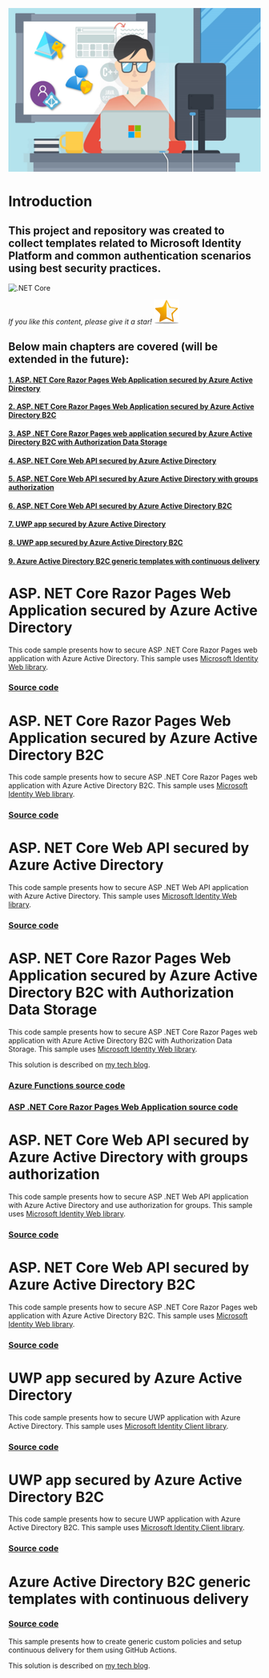 ![IdentityDeveloperTemplates.jpg](images/IdentityDeveloperTemplates.png)

# Introduction

## This project and repository was created to collect templates related to Microsoft Identity Platform and common authentication scenarios using best security practices.

![.NET Core](https://github.com/Daniel-Krzyczkowski/IdentityDeveloperTemplates/workflows/.NET%20Core/badge.svg)


*If you like this content, please give it a star!*
![github-start.png](images/github-start2.png)


## Below main chapters are covered (will be extended in the future):

#### [1. ASP. NET Core Razor Pages Web Application secured by Azure Active Directory](#asp-net-core-razor-pages-web-application-secured-by-azure-active-directory)
#### [2. ASP. NET Core Razor Pages Web Application secured by Azure Active Directory B2C](#asp-net-core-razor-pages-web-application-secured-by-azure-active-directory-b2c)
#### [3. ASP .NET Core Razor Pages web application secured by Azure Active Directory B2C with Authorization Data Storage](#asp-net-core-razor-pages-web-application-secured-by-azure-active-directory-b2c-with-Authorization-Data-Storage)
#### [4. ASP. NET Core Web API secured by Azure Active Directory](#asp-net-core-web-api-secured-by-azure-active-directory)
#### [5. ASP. NET Core Web API secured by Azure Active Directory with groups authorization](#asp-net-core-web-api-secured-by-azure-active-directory-with-groups-authorization)
#### [6. ASP. NET Core Web API secured by Azure Active Directory B2C](#asp-net-core-web-api-secured-by-azure-active-directory-b2c)
#### [7. UWP app secured by Azure Active Directory](#UWP-app-secured-by-azure-active-directory)
#### [8. UWP app secured by Azure Active Directory B2C](#UWP-app-secured-by-azure-active-directory)
#### [9. Azure Active Directory B2C generic templates with continuous delivery](#Azure-Active-Directory-B2C-generic-templates-with-continuous-delivery)


# ASP. NET Core Razor Pages Web Application secured by Azure Active Directory

This code sample presents how to secure ASP .NET Core Razor Pages web application with Azure Active Directory. This sample uses [Microsoft Identity Web library](https://github.com/AzureAD/microsoft-identity-web).

### [Source code](https://github.com/Daniel-Krzyczkowski/IdentityDeveloperTemplates/tree/master/src/app-templates/IdentityDeveloperTemplates.AzureAD.WebApp)

# ASP. NET Core Razor Pages Web Application secured by Azure Active Directory B2C

This code sample presents how to secure ASP .NET Core Razor Pages web application with Azure Active Directory B2C. This sample uses [Microsoft Identity Web library](https://github.com/AzureAD/microsoft-identity-web).

### [Source code](https://github.com/Daniel-Krzyczkowski/IdentityDeveloperTemplates/tree/master/src/app-templates/IdentityDeveloperTemplates.AzureADB2C.WebApp)

# ASP. NET Core Web API secured by Azure Active Directory

This code sample presents how to secure ASP .NET Web API application with Azure Active Directory. This sample uses [Microsoft Identity Web library](https://github.com/AzureAD/microsoft-identity-web).

### [Source code](https://github.com/Daniel-Krzyczkowski/IdentityDeveloperTemplates/tree/master/src/app-templates/IdentityDeveloperTemplates.AzureAD.API)

# ASP. NET Core Razor Pages Web Application secured by Azure Active Directory B2C with Authorization Data Storage

This code sample presents how to secure ASP .NET Core Razor Pages web application with Azure Active Directory B2C with Authorization Data Storage. This sample uses [Microsoft Identity Web library](https://github.com/AzureAD/microsoft-identity-web).

This solution is described on [my tech blog](https://daniel-krzyczkowski.github.io/Azure-AD-B2C-With-External-Authorization-Store/).

### [Azure Functions source code](https://github.com/Daniel-Krzyczkowski/IdentityDeveloperTemplates/tree/master/src/app-templates/IdentityDeveloperTemplates.Authorization.Functions)

### [ASP .NET Core Razor Pages Web Application source code](https://github.com/Daniel-Krzyczkowski/IdentityDeveloperTemplates/tree/master/src/app-templates/IdentityDeveloperTemplates.AzureADB2C.WebApp)

# ASP. NET Core Web API secured by Azure Active Directory with groups authorization

This code sample presents how to secure ASP .NET Web API application with Azure Active Directory and use authorization for groups. This sample uses [Microsoft Identity Web library](https://github.com/AzureAD/microsoft-identity-web).

### [Source code](https://github.com/Daniel-Krzyczkowski/IdentityDeveloperTemplates/tree/master/src/app-templates/IdentityDeveloperTemplates.AzureAD.Authz.API)

# ASP. NET Core Web API secured by Azure Active Directory B2C

This code sample presents how to secure ASP .NET Core Razor Pages web application with Azure Active Directory B2C. This sample uses [Microsoft Identity Web library](https://github.com/AzureAD/microsoft-identity-web).

### [Source code](https://github.com/Daniel-Krzyczkowski/IdentityDeveloperTemplates/tree/master/src/app-templates/IdentityDeveloperTemplates.AzureADB2C.API)

# UWP app secured by Azure Active Directory

This code sample presents how to secure UWP application with Azure Active Directory. This sample uses [Microsoft Identity Client library](https://github.com/AzureAD/microsoft-authentication-library-for-dotnet).

### [Source code](https://github.com/Daniel-Krzyczkowski/IdentityDeveloperTemplates/tree/master/src/app-templates/IdentityDeveloperTemplates.AzureAD.UWP)

# UWP app secured by Azure Active Directory B2C

This code sample presents how to secure UWP application with Azure Active Directory B2C. This sample uses [Microsoft Identity Client library](https://github.com/AzureAD/microsoft-authentication-library-for-dotnet).

### [Source code](https://github.com/Daniel-Krzyczkowski/IdentityDeveloperTemplates/tree/master/src/app-templates/IdentityDeveloperTemplates.AzureADB2C.UWP)

# Azure Active Directory B2C generic templates with continuous delivery

### [Source code](https://github.com/Daniel-Krzyczkowski/IdentityDeveloperTemplates/tree/master/src/ad-b2c-templates/ad-b2c-custom-policies-generic)

This sample presents how to create generic custom policies and setup continuous delivery for them using GitHub Actions.

This solution is described on [my tech blog](https://daniel-krzyczkowski.github.io/Automate-Azure-AD-B2C-policies-release-with-GitHub-Actions/).